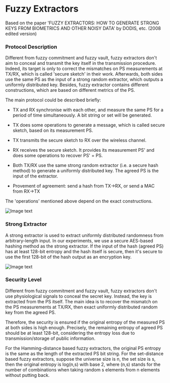 # Fuzzy Extractors

Based on the paper 'FUZZY EXTRACTORS: HOW TO GENERATE STRONG KEYS FROM BIOMETRICS AND OTHER NOISY DATA' by DODIS, etc. (2008 edited version)

### Protocol Description

Different from fuzzy commitment and fuzzy vault, fuzzy extractors don't aim to conceal and transmit the key itself in the transmission procedure. Indeed, its target is only to correct the mismatches on PS measurements at TX/RX, which is called 'secure sketch' in their work. Afterwards, both sides use the same PS as the input of a strong random extractor, which outputs a uniformly distributed key. Besides, fuzzy extractor contains different constructions, which are based on different metrics of the PS.

The main protocol could be described briefly:
- TX and RX synchronise with each other, and measure the same PS for a period of time simultaneously. A bit string or set will be generated.
- TX does some operations to generate a message, which is called secure sketch, based on its measurement PS.
- TX transmits the secure sketch to RX over the wireless channel. 
- RX receives the secure sketch. It provides its measurement PS' and does some operations to recover PS' = PS.
- Both TX/RX use the same strong random extractor (i.e. a secure hash method) to generate a uniformly distributed key. The agreed PS is the input of the extractor.

- Provement of agreement: send a hash from TX->RX, or send a MAC from RX->TX

The 'operations' mentioned above depend on the exact constructions.

![Image text](https://github.com/MrZMN/Implementation-of-PS-based-key-distribution-methods/blob/master/images/Fuzzy%20extractor.png)

### Strong Extractor

A strong extractor is used to extract uniformly distributed randomness from arbitrary-length input. In our experiments, we use a secure AES-based hashing method as the strong extractor. If the input of the hash (agreed PS) has at least 128-bit entropy and the hash itself is secure, then it's secure to use the first 128-bit of the hash output as an encryption key.

![Image text](https://github.com/MrZMN/Implementation-of-PS-based-key-distribution-methods/blob/master/images/Fuzzy%20extractor.png)

### Security Level

Different from fuzzy commitment and fuzzy vault, fuzzy extractors don't use physiological signals to conceal the secret key. Instead, the key is extracted from the PS itself. The main idea is to recover the mismatch on the PS measurements at TX/RX, then exact uniformly distributed random key from the agreed PS.

Therefore, the security is ensured if the original entropy of the measured PS at both sides is high enough. Precisely, the remaining entropy of agreed PS should be at least 128-bit, considering the entropy loss due to transmission/storage of public information.

For the Hamming-distance based fuzzy extractors, the original PS entropy is the same as the length of the extracted PS bit string. For the set-distance based fuzzy extractors, suppose the universe size is n, the set size is s, then the original entropy is log(n,s) with base 2, where (n,s) stands for the number of combinations when taking random s elements from n elements without putting back.
